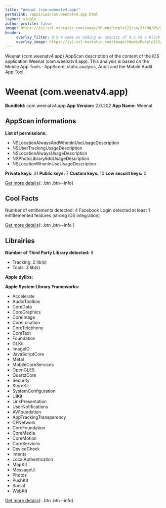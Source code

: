 ```yaml
---
title: "Weenat (com.weenatv4.app)"
permalink: /apps/ios/com.weenatv4.app.html
layout: single
author_profile: false
image: https://is1-ssl.mzstatic.com/image/thumb/Purple122/v4/23/08/06/23080686-5fba-330e-e595-ba7748a1790a/AppIcon-1x_U007emarketing-0-10-0-85-220.png/512x512bb.jpg
header: 
     overlay_filter: 0.5 # same as adding an opacity of 0.5 to a black background
     overlay_image: https://is1-ssl.mzstatic.com/image/thumb/Purple122/v4/23/08/06/23080686-5fba-330e-e595-ba7748a1790a/AppIcon-1x_U007emarketing-0-10-0-85-220.png/512x512bb.jpg
---
```

Weenat (com.weenatv4.app) AppScan description of the content of the iOS application Weenat (com.weenatv4.app). This analysis is based on the Mobile App Tools : AppScore, static analysis, Audit and the Mobile Audit App Tool.

# Weenat (com.weenatv4.app)

**BundleId:** com.weenatv4.app
**App Version:** 2.0.202
**App Name:** Weenat


## AppScan informations 

**List of permissions:** 
- NSLocationAlwaysAndWhenInUseUsageDescription
- NSUserTrackingUsageDescription
- NSLocationAlwaysUsageDescription
- NSPhotoLibraryAddUsageDescription
- NSLocationWhenInUseUsageDescription
  
  
**Private keys:** 31
**Public keys:** 7
**Custom keys:** 10
**Low securit keys:** 0
  
[Get more details](/pricing.html){: .btn .btn--info}

## Cool Facts

Number of entitlements detected: 4
Facebook Login detected
at least 1 entitlemented features (strong iOS integration)
  
[Get more details](/pricing.html){: .btn .btn--info }

## Librairies 
**Number of Third Party Library detected:** 6
- Tracking: 2 lib(s)
- Tools: 3 lib(s)


**Apple dylibs:**


**Apple System Library Frameworks:**
- Accelerate
- AudioToolbox
- CoreData
- CoreGraphics
- CoreImage
- CoreLocation
- CoreTelephony
- CoreText
- Foundation
- GLKit
- ImageIO
- JavaScriptCore
- Metal
- MobileCoreServices
- OpenGLES
- QuartzCore
- Security
- StoreKit
- SystemConfiguration
- UIKit
- LinkPresentation
- UserNotifications
- AVFoundation
- AppTrackingTransparency
- CFNetwork
- CoreFoundation
- CoreMedia
- CoreMotion
- CoreServices
- DeviceCheck
- Intents
- LocalAuthentication
- MapKit
- MessageUI
- Photos
- PushKit
- Social
- WebKit


  
[Get more details](/pricing.html){: .btn .btn--info}

